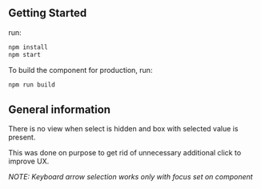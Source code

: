 ## Getting Started

run:

```bash
npm install
npm start
```

To build the component for production, run:

```bash
npm run build
```

## General information

There is no view when select is hidden and box with selected 
value is present.

This was done on purpose to get rid of unnecessary additional 
click to improve UX.

*NOTE:*
*Keyboard arrow selection works only with focus set on component*